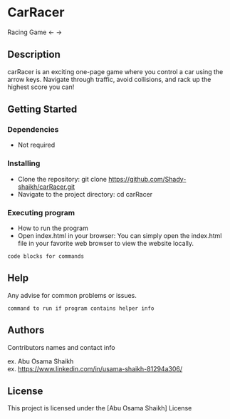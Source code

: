# CarRacer

Racing Game <- ->

## Description

carRacer is an exciting one-page game where you control a car using the arrow keys. Navigate through traffic, avoid collisions, and rack up the highest score you can!

## Getting Started

### Dependencies

* Not required

### Installing

* Clone the repository: git clone https://github.com/Shady-shaikh/carRacer.git
* Navigate to the project directory: cd carRacer


### Executing program

* How to run the program
* Open index.html in your browser:
You can simply open the index.html file in your favorite web browser to view the website locally.
```
code blocks for commands
```

## Help

Any advise for common problems or issues.
```
command to run if program contains helper info
```

## Authors

Contributors names and contact info

ex. Abu Osama Shaikh  
ex. https://www.linkedin.com/in/usama-shaikh-81294a306/


## License

This project is licensed under the [Abu Osama Shaikh] License 

